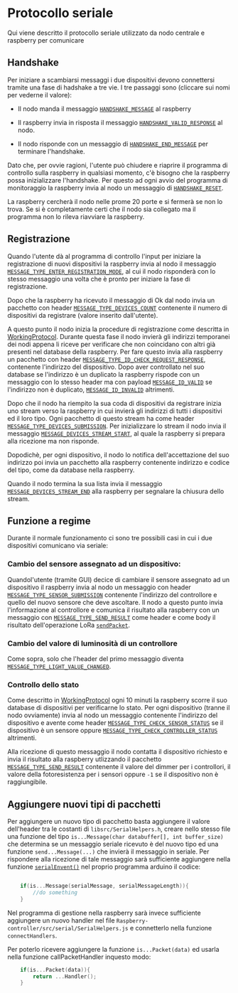 # Protocollo seriale

Qui viene descritto il protocollo seriale utilizzato da nodo centrale e raspberry per comunicare

## Handshake

Per iniziare a scambiarsi messaggi i due dispositivi devono connettersi tramite una fase di hadshake a tre vie. I tre passaggi sono (cliccare sui nomi per vederne il valore):

* Il nodo manda il messaggio [`HANDSHAKE_MESSAGE`](html/_serial_helpers_8h.html#af2b107897ec6379466d577636887dd77) al raspberry

* Il raspberry invia in risposta il messaggio [`HANDSHAKE_VALID_RESPONSE`](html/_serial_helpers_8h.html#a41cfa53e3d2208d45867791946525692) al nodo.

* Il nodo risponde con un messaggio di [`HANDSHAKE_END_MESSAGE`](html/_serial_helpers_8h.html#a60411330920102474867ae41d399e6eb) per terminare l'handshake.

Dato che, per ovvie ragioni, l'utente può chiudere e riaprire il programma di controllo sulla raspberry in qualsiasi momento, c'è bisogno che la raspberry possa inizializzare l'handshake. Per questo ad ogni avvio del programma di monitoraggio la raspberry invia al nodo un messaggio di [`HANDSHAKE_RESET`](html/_serial_helpers_8h.html#a89aebc7ab652f6641313788385c869a8).

La raspberry cercherà il nodo nelle prome 20 porte e si fermerà se non lo trova. Se si è completamente certi che il nodo sia collegato ma il programma  non lo rileva riavviare la raspberry. 

## Registrazione

Quando l'utente dà al programma di controllo l'input per iniziare la registrazione di nuovi dispositivi la raspberry invia al nodo il messaggio [`MESSAGE_TYPE_ENTER_REGISTRATION_MODE`](html/_serial_helpers_8h.html#a99579e65eeab14ee81e13cf673263848), al cui il nodo risponderà con lo stesso messaggio una volta che è pronto per iniziare la fase di registrazione.

Dopo che la raspberry ha ricevuto il messaggio di Ok dal nodo invia un pacchetto con header [`MESSAGE_TYPE_DEVICES_COUNT`](html/_serial_helpers_8h.html#ae2ce20aff2399a62ac34d4ef8d40a0d8) contenente il numero di dispositivi da registrare (valore inserito dall'utente).

A questo punto il nodo inizia la procedure di registrazione come descritta in [WorkingProtocol](WorkingProtocol.html). Durante questa fase il nodo invierà gli indirizzi temporanei dei nodi appena li riceve per verificare che non coincidano con altri già presenti nel database della raspberry. Per fare questo invia alla raspberry un pacchetto con header [`MESSAGE_TYPE_ID_CHECK_REQUEST_RESPONSE`](html/_serial_helpers_8h.html#ac2c4340003d1304446888ebd05f3c504), contenente l'indirizzo del dispositivo. Dopo aver controllato nel suo database se l'indirizzo è un duplicato la raspberry rispode con un messaggio con lo stesso header ma con payload [`MESSAGE_ID_VALID`](html/_serial_helpers_8h.html#a2cf28dfd8d82298695e6fc35b23d221d) se l'indirizzo non è duplicato, [`MESSAGE_ID_INVALID`](html/_serial_helpers_8h.html#aa8a621e1a90c21af0eac0087ec1ee57e) altrimenti.

Dopo che il nodo ha riempito la sua coda di dispositivi da registrare inizia uno stream verso la raspberry in cui invierà gli indirizzi di tutti i dispositivi ed il loro tipo. Ogni pacchetto di questo stream ha come header [`MESSAGE_TYPE_DEVICES_SUBMISSION`](html/_serial_helpers_8h.html#a251dda3cbcc1b5e35c461e46fff809c7). Per inizializzare lo stream il nodo invia il messaggio [`MESSAGE_DEVICES_STREAM_START`](html/_serial_helpers_8h.html#a8a434e0d5e9502abcd0bdd269a0af6fe), al quale la raspberry si prepara alla ricezione ma non risponde.

Dopodichè, per ogni dispositivo, il nodo lo notifica dell'accettazione del suo indirizzo poi invia un pacchetto alla raspberry contenente indirizzo e codice del tipo, come da database nella raspberry.

Quando il nodo termina la sua lista invia il messaggio [`MESSAGE_DEVICES_STREAM_END`](html/_serial_helpers_8h.html#a86cdfb354c21082bf33069b7e4385aed) alla raspberry per segnalare la chiusura dello stream.

## Funzione a regime

Durante il normale funzionamento ci sono tre possibili casi in cui i due dispositivi comunicano via seriale:

### Cambio del sensore assegnato ad un dispositivo:

Quandol'utente (tramite GUI) decice di cambiare il sensore assegnato ad un dispositivo il raspberry invia al nodo un messaggio con header [`MESSAGE_TYPE_SENSOR_SUBMISSION`](html/_serial_helpers_8h.html#ae13d7df292a5f4fec58baff7ebbec5df) contenente l'indirizzo del controllore e quello del nuovo sensore che deve ascoltare. Il nodo a questo punto invia l'informazione al controllore e comunica il risultato alla raspberry con un messaggio con [`MESSAGE_TYPE_SEND_RESULT`](html/_serial_helpers_8h.html#ac6ed920773b07537f61da599d432e006) come header e come body il risultato dell'operazione LoRa [`sendPacket`](html/_lo_ra_protocol_8h.html#a3eea7170df892d921ffcbbfe1788cdaf).

### Cambio del valore di luminosità di un controllore

Come sopra, solo che l'header del primo messaggio diventa [`MESSAGE_TYPE_LIGHT_VALUE_CHANGED`](html/_serial_helpers_8h.html#af04384d15b1b5d9fbe958609dc1e0887).

### Controllo dello stato

Come descritto in [WorkingProtocol](WorkingProtocol.html) ogni 10 minuti la raspberry scorre il suo database di dispositivi per verificarne lo stato. Per ogni dispositivo (tranne il nodo ovviamente) invia al nodo un messaggio contenente l'indirizzo del dispositivo e avente come header [`MESSAGE_TYPE_CHECK_SENSOR_STATUS`](html/_serial_helpers_8h.html#aa1bbc4e91c72a37d4c05d7536553f144) se il dispositivo è un sensore oppure [`MESSAGE_TYPE_CHECK_CONTROLLER_STATUS`](html/_serial_helpers_8h.html#a127fdcfc116c9366252705b060317f63) altrimenti.

Alla ricezione di questo messaggio il nodo contatta il dispositivo richiesto e invia il risultato alla raspberry utlizzando il pacchetto [`MESSAGE_TYPE_SEND_RESULT`](html/_serial_helpers_8h.html#ac6ed920773b07537f61da599d432e006) contenente il valore del dimmer per i controllori, il valore della fotoresistenza per i sensori oppure `-1` se il dispositivo non è raggiungibile.

## Aggiungere nuovi tipi di pacchetti

Per aggiungere un nuovo tipo di pacchetto basta aggiungere il valore dell'header tra le costanti di `libsrc/SerialHelpers.h`, creare nello stesso file una funzione del tipo `is...Message(char databuffer[], int buffer_size)` che determina se un messaggio seriale ricevuto è del nuovo tipo ed una funzione `send...Message(...)` che invierà il messaggio in seriale. 
Per rispondere alla ricezione di tale messaggio sarà sufficiente aggiungere nella funzione [`serialEnvent()`](https://www.arduino.cc/en/Reference/SerialEvent) nel proprio programma arduino il codice:

```c

    if(is...Message(serialMessage, serialMessageLength)){
        //do something
    }

```

Nel programma di gestione nella raspberry sarà invece sufficiente aggiungere un nuovo handler nel file `Raspberry-controller/src/serial/SerialHelpers.js` e connetterlo nella funzione `connectHandlers`.

Per poterlo ricevere aggiungere la funzione `is...Packet(data)` ed usarla nella funzione callPacketHandler inquesto modo:

```c
    if(is...Packet(data)){
        return ...Handler();
    }

``` 

 




